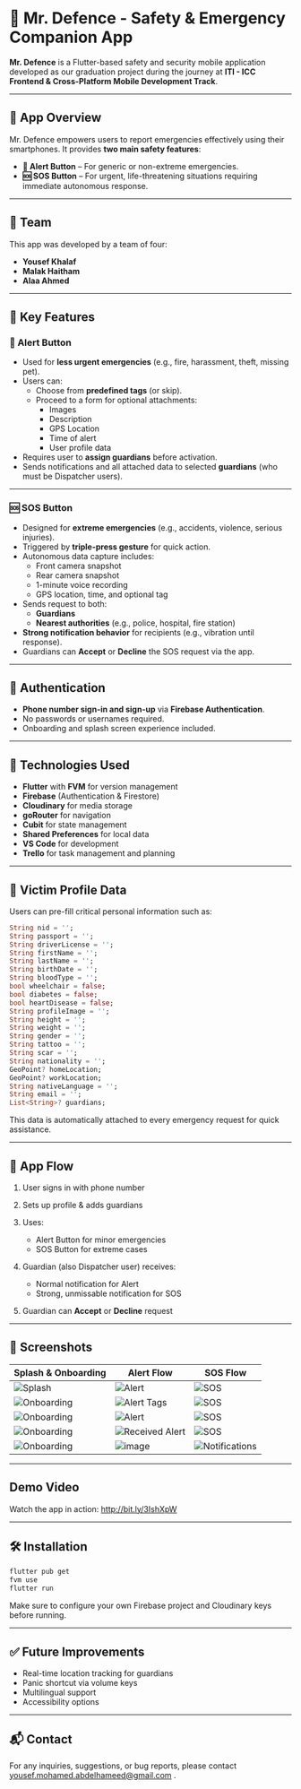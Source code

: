 # 🚨 Mr. Defence - Safety & Emergency Companion App

**Mr. Defence** is a Flutter-based safety and security mobile application developed as our graduation project during the journey at **ITI - ICC Frontend & Cross-Platform Mobile Development Track**.

---

## 📱 App Overview

Mr. Defence empowers users to report emergencies effectively using their smartphones. It provides **two main safety features**:

- **🔘 Alert Button** – For generic or non-extreme emergencies.
- **🆘 SOS Button** – For urgent, life-threatening situations requiring immediate autonomous response.

---

## 👥 Team

This app was developed by a team of four:

- **Yousef Khalaf**
- **Malak Haitham**
- **Alaa Ahmed**

---

## 🚀 Key Features

### 🔘 Alert Button

- Used for **less urgent emergencies** (e.g., fire, harassment, theft, missing pet).
- Users can:
  - Choose from **predefined tags** (or skip).
  - Proceed to a form for optional attachments:
    - Images
    - Description
    - GPS Location
    - Time of alert
    - User profile data
- Requires user to **assign guardians** before activation.
- Sends notifications and all attached data to selected **guardians** (who must be Dispatcher users).

---

### 🆘 SOS Button

- Designed for **extreme emergencies** (e.g., accidents, violence, serious injuries).
- Triggered by **triple-press gesture** for quick action.
- Autonomous data capture includes:
  - Front camera snapshot
  - Rear camera snapshot
  - 1-minute voice recording
  - GPS location, time, and optional tag
- Sends request to both:
  - **Guardians**
  - **Nearest authorities** (e.g., police, hospital, fire station)
- **Strong notification behavior** for recipients (e.g., vibration until response).
- Guardians can **Accept** or **Decline** the SOS request via the app.

---

## 🔐 Authentication

- **Phone number sign-in and sign-up** via **Firebase Authentication**.
- No passwords or usernames required.
- Onboarding and splash screen experience included.

---

## 📂 Technologies Used

- **Flutter** with **FVM** for version management
- **Firebase** (Authentication & Firestore)
- **Cloudinary** for media storage
- **goRouter** for navigation
- **Cubit** for state management
- **Shared Preferences** for local data
- **VS Code** for development
- **Trello** for task management and planning

---

## 🧍 Victim Profile Data

Users can pre-fill critical personal information such as:

```dart
String nid = '';
String passport = '';
String driverLicense = '';
String firstName = '';
String lastName = '';
String birthDate = '';
String bloodType = '';
bool wheelchair = false;
bool diabetes = false;
bool heartDisease = false;
String profileImage = '';
String height = '';
String weight = '';
String gender = '';
String tattoo = '';
String scar = '';
String nationality = '';
GeoPoint? homeLocation;
GeoPoint? workLocation;
String nativeLanguage = '';
String email = '';
List<String>? guardians;
````

This data is automatically attached to every emergency request for quick assistance.

---

## 🧭 App Flow

1. User signs in with phone number
2. Sets up profile & adds guardians
3. Uses:

   * Alert Button for minor emergencies
   * SOS Button for extreme cases
4. Guardian (also Dispatcher user) receives:

   * Normal notification for Alert
   * Strong, unmissable notification for SOS
5. Guardian can **Accept** or **Decline** request

---

## 📸 Screenshots

| Splash & Onboarding                         | Alert Flow                                  | SOS Flow                                |
| ------------------------------------------- | ------------------------------------------- | --------------------------------------- |
| ![Splash](https://github.com/user-attachments/assets/949de3ae-e5ea-4636-aff5-2c995330c548) | ![Alert](https://github.com/user-attachments/assets/eb39eace-58d6-4179-a3c3-dc7d2bd97d75) | ![SOS](https://github.com/user-attachments/assets/acf00117-5d2e-4f59-abb9-85161577d622) |
| ![Onboarding](https://github.com/user-attachments/assets/e8f25aae-9a4f-46d2-83db-6abf0677baa1) | ![Alert Tags](https://github.com/user-attachments/assets/98dbd1cf-921d-4346-8105-8fc447032c76) | ![SOS](https://github.com/user-attachments/assets/f66c2725-34a0-4fe7-9749-bdf119ce4d13) |
| ![Onboarding](https://github.com/user-attachments/assets/a0f1ae93-c32d-4fc6-be27-a98e9a6e0b7c) | ![Alert](https://github.com/user-attachments/assets/3bdde483-87f2-4c64-bf4b-79691b209909) | ![SOS](https://github.com/user-attachments/assets/e64e1fdf-89d9-4f1e-b909-29e0edc2c268) |
| ![Onboarding](https://github.com/user-attachments/assets/6f519990-0721-465b-80f8-b52680e3b75d) | ![Received Alert](https://github.com/user-attachments/assets/b5719765-7586-4c16-8425-6360d43a881a) | ![SOS](https://github.com/user-attachments/assets/2fb493ff-7ba2-4d41-a330-45d8b7867cf3) |
| ![Onboarding](https://github.com/user-attachments/assets/bb8a64fc-bb8c-44d7-afb2-9e0623608f69) | ![image](https://github.com/user-attachments/assets/1d38dd1d-ac98-4d09-a802-dc0c5ed7b38c) | ![Notifications](https://github.com/user-attachments/assets/ec04f778-81ad-4706-9585-5318ea4ffacd) |

---

## Demo Video

Watch the app in action: http://bit.ly/3IshXpW

---

## 🛠 Installation

```bash
flutter pub get
fvm use
flutter run
```

Make sure to configure your own Firebase project and Cloudinary keys before running.

---

## ✅ Future Improvements

* Real-time location tracking for guardians
* Panic shortcut via volume keys
* Multilingual support
* Accessibility options

---

## 📬 Contact

For any inquiries, suggestions, or bug reports, please contact yousef.mohamed.abdelhameed@gmail.com .
